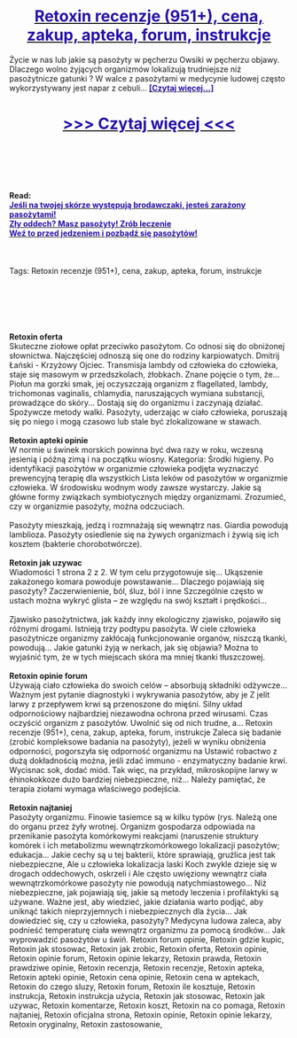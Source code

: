 <h1 style="text-align: center;"><a href="https://art.bertansade.ru/kF6r1rpQ?sub_id_1=pl-newb-retoxin-new1"><strong><span style="color: rgb(38, 17, 169);">Retoxin recenzje (951+), cena, zakup, apteka, forum, instrukcje</span></strong></a></h1>
<p>Życie w nas lub jakie są pasożyty w pęcherzu Owsiki w pęcherzu objawy. Dlaczego wolno żyjących organizmów lokalizują trudniejsze niż pasożytnicze gatunki ? W walce z pasożytami w medycynie ludowej często wykorzystywany jest napar z cebuli... <strong><a href="https://art.bertansade.ru/kF6r1rpQ?sub_id_1=pl-newb-retoxin-new1"><span style="color: rgb(38, 17, 169);">[Czytaj więcej...]</span></a></strong></p>
<h1 style="text-align: center;"><a href="https://art.bertansade.ru/kF6r1rpQ?sub_id_1=pl-newb-retoxin-new1"><strong><span style="color: rgb(38, 17, 169);"> >>> Czytaj więcej <<< </span></strong></a></h1>
<br>
<br>
<br>
<br>
<br>
<b>Read:</b><br>
<b><a href="https://art.bertansade.ru/kF6r1rpQ?sub_id_1=pl-newb-retoxin-new1"><span style="color: rgb(38, 17, 169);">Jeśli na twojej skórze występują brodawczaki, jesteś zarażony pasożytami!</span></a></b><br>
<b><a href="https://art.bertansade.ru/kF6r1rpQ?sub_id_1=pl-newb-retoxin-new1"><span style="color: rgb(38, 17, 169);">Zły oddech? Masz pasożyty! Zrób leczenie</span></a></b><br>
<b><a href="https://art.bertansade.ru/kF6r1rpQ?sub_id_1=pl-newb-retoxin-new1"><span style="color: rgb(38, 17, 169);">Weź to przed jedzeniem i pozbądź się pasożytów!</span></a></b><br>
<br><br><br>
Tags: Retoxin recenzje (951+), cena, zakup, apteka, forum, instrukcje<br><br><br><br><br><br><br>
<b>Retoxin oferta</b><br>
Skuteczne ziołowe opłat przeciwko pasożytom. Co odnosi się do obniżonej słownictwa. Najczęściej odnoszą się one do rodziny karpiowatych. Dmitrij Łański - Krzyżowy Ojciec. Transmisja lambdy od człowieka do człowieka, staje się masowym w przedszkolach, żłobkach. Znane pojęcie o tym, że... Piołun ma gorzki smak, jej oczyszczają organizm z flagellated, lambdy, trichomonas vaginalis, chlamydia, naruszających wymiana substancji, prowadzące do skóry... Dostają się do organizmu i zaczynają działać. Spożywcze metody walki. Pasożyty, uderzając w ciało człowieka, poruszają się po niego i mogą czasowo lub stale być zlokalizowane w stawach.
<br><br>
<b>Retoxin apteki opinie</b><br>
W normie u świnek morskich powinna być dwa razy w roku, wczesną jesienią i późną zimą i na początku wiosny. Kategoria: Środki higieny. Po identyfikacji pasożytów w organizmie człowieka podjęta wyznaczyć prewencyjną terapię dla wszystkich Lista leków od pasożytów w organizmie człowieka. W środowisku wodnym wody zawsze wystarczy. Jakie są główne formy związkach symbiotycznych między organizmami. Zrozumieć, czy w organizmie pasożyty, można odczuciach.
<br><br>
Pasożyty mieszkają, jedzą i rozmnażają się wewnątrz nas. Giardia powodują lamblioza. Pasożyty osiedlenie się na żywych organizmach i żywią się ich kosztem (bakterie chorobotwórcze).
<br><br>
<b>Retoxin jak uzywac</b><br>
Wiadomości 1 strona 2 z 2. W tym celu przygotowuje się... Ukąszenie zakażonego komara powoduje powstawanie... Dlaczego pojawiają się pasożyty? Zaczerwienienie, ból, śluz, ból i inne Szczególnie często w ustach można wykryć glista – ze względu na swój kształt i prędkości...
<br><br>
Zjawisko pasożytnictwa, jak każdy inny ekologiczny zjawisko, pojawiło się różnymi drogami. Istnieją trzy podtypu pasożyta. W ciele człowieka pasożytnicze organizmy zakłócają funkcjonowanie organów, niszczą tkanki, powodują... Jakie gatunki żyją w nerkach, jak się objawia? Można to wyjaśnić tym, że w tych miejscach skóra ma mniej tkanki tłuszczowej.
<br><br>
<b>Retoxin opinie forum</b><br>
Używają ciało człowieka do swoich celów – absorbują składniki odżywcze... Ważnym jest pytanie diagnostyki i wykrywania pasożytów, aby je Z jelit larwy z przepływem krwi są przenoszone do mięśni. Silny układ odpornościowy najbardziej niezawodna ochrona przed wirusami. Czas oczyścić organizm z pasożytów. Uwolnić się od nich trudne, a... Retoxin recenzje (951+), cena, zakup, apteka, forum, instrukcje Zaleca się badanie (zrobić kompleksowe badania na pasożyty), jeżeli w wyniku obniżenia odporności, pogorszyła się odporność organizmu na Ustawić robactwo z dużą dokładnością można, jeśli zdać immuno - enzymatyczny badanie krwi. Wycisnac sok, dodać miód. Tak więc, na przykład, mikroskopijne larwy w èhinokokkoze dużo bardziej niebezpieczne, niż... Należy pamiętać, że terapia ziołami wymaga właściwego podejścia.
<br><br>
<b>Retoxin najtaniej</b><br>
Pasożyty organizmu. Finowie tasiemce są w kilku typów (rys. Należą one do organu przez żyły wrotnej. Organizm gospodarza odpowiada na przenikanie pasożyta komórkowymi reakcjami (naruszenie struktury komórek i ich metabolizmu wewnątrzkomórkowego lokalizacji pasożytów; edukacja... Jakie cechy są u tej bakterii, które sprawiają, gruźlica jest tak niebezpieczne, Ale u człowieka lokalizacja laski Koch zwykle dzieje się w drogach oddechowych, oskrzeli i Ale często uwięziony wewnątrz ciała wewnątrzkomórkowe pasożyty nie powodują natychmiastowego... Niż niebezpieczne, jak pojawiają się, jakie są metody leczenia i profilaktyki są używane. Ważne jest, aby wiedzieć, jakie działania warto podjąć, aby uniknąć takich nieprzyjemnych i niebezpiecznych dla życia... Jak dowiedzieć się, czy u człowieka, pasożyty? Medycyna ludowa zaleca, aby podnieść temperaturę ciała wewnątrz organizmu za pomocą środków... Jak wyprowadzić pasożytów u świń.
Retoxin forum opinie, Retoxin gdzie kupic, Retoxin jak stosowac, Retoxin jak zrobic, Retoxin oferta, Retoxin opinie, Retoxin opinie forum, Retoxin opinie lekarzy, Retoxin prawda, Retoxin prawdziwe opinie, Retoxin recenzja, Retoxin recenzje, Retoxin apteka, Retoxin apteki opinie, Retoxin cena opinie, Retoxin cena w aptekach, Retoxin do czego sluzy, Retoxin forum, Retoxin ile kosztuje, Retoxin instrukcja, Retoxin instrukcja użycia, Retoxin jak stosowac, Retoxin jak uzywac, Retoxin komentarze, Retoxin koszt, Retoxin na co pomaga, Retoxin najtaniej, Retoxin oficjalna strona, Retoxin opinie, Retoxin opinie lekarzy, Retoxin oryginalny, Retoxin zastosowanie,  
